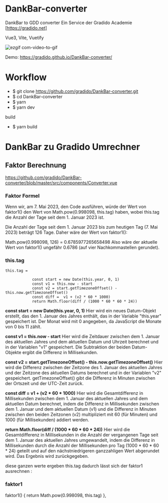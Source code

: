 # DankBar-converter
DankBar to GDD converter
Ein Service der Gradido Academie [https://gradido.net]

Vue3, Vite, Vuetify

![ezgif com-video-to-gif](https://user-images.githubusercontent.com/1324583/236632068-0d77e81e-3423-4037-a334-97aebb17e55b.gif)

Demo: https://gradido.github.io/DankBar-converter/

# Workflow

  - $ git clone https://github.com/gradido/DankBar-converter.git
  - $ cd DankBar-converter
  - $ yarn
  - $ yarn dev

  build
  - $ yarn build


# DankBar zu Gradido Umrechner

## Faktor Berechnung
https://github.com/gradido/DankBar-converter/blob/master/src/components/Converter.vue

### Faktor Formel

Wenn wir, am 7. Mai 2023, den Code ausführen, würde der Wert von faktor1() den Wert von Math.pow(0.998098, this.tag) haben, wobei this.tag die Anzahl der Tage seit dem 1. Januar 2023 ist.

Die Anzahl der Tage seit dem 1. Januar 2023 bis zum heutigen Tag (7. Mai 2023) beträgt 126 Tage. Daher wäre der Wert von faktor1():

Math.pow(0.998098, 126) = 0.6785977265658498
Also wäre der aktuelle Wert von faktor1() ungefähr 0.6786 (auf vier Nachkommastellen gerundet).  

 


### this.tag
```
this.tag = 

            const start = new Date(this.year, 0, 1)
            const v1 = this.now - start
            const v2 = start.getTimezoneOffset() - this.now.getTimezoneOffset()
            const diff =  v1 + (v2 * 60 * 1000)
            return Math.floor(diff / (1000 * 60 * 60 * 24))
```
**const start = new Date(this.year, 0, 1)**
Hier wird ein neues Datum-Objekt erstellt, das den 1. Januar des Jahres enthält, das in der Variable "this.year" gespeichert ist. Der Monat wird mit 0 angegeben, da JavaScript die Monate von 0 bis 11 zählt.

**const v1 = this.now - start**
Hier wird die Zeitdauer zwischen dem 1. Januar des aktuellen Jahres und dem aktuellen Datum und Uhrzeit berechnet und in der Variablen "v1" gespeichert. Die Subtraktion der beiden Datum-Objekte ergibt die Differenz in Millisekunden.

**const v2 = start.getTimezoneOffset() - this.now.getTimezoneOffset()**
Hier wird die Differenz zwischen der Zeitzone des 1. Januar des aktuellen Jahres und der Zeitzone des aktuellen Datums berechnet und in der Variablen "v2" gespeichert. getTimezoneOffset() gibt die Differenz in Minuten zwischen der Ortszeit und der UTC-Zeit zurück.

**const diff =  v1 + (v2 * 60 * 1000)**
Hier wird die Gesamtdifferenz in Millisekunden zwischen dem 1. Januar des aktuellen Jahres und dem aktuellen Datum berechnet, indem die Differenz in Millisekunden zwischen dem 1. Januar und dem aktuellen Datum (v1) und die Differenz in Minuten zwischen den beiden Zeitzonen (v2) multipliziert mit 60 (für Minuten) und 1000 (für Millisekunden) addiert werden.

**return Math.floor(diff / (1000 * 60 * 60 * 24))**
Hier wird die Gesamtdifferenz in Millisekunden in die Anzahl der vergangenen Tage seit dem 1. Januar des aktuellen Jahres umgewandelt, indem die Differenz in Millisekunden durch die Anzahl der Millisekunden pro Tag (1000 * 60 * 60 * 24) geteilt und auf den nächstniedrigeren ganzzahligen Wert abgerundet wird. Das Ergebnis wird zurückgegeben.

diese ganzen werte ergeben this.tag
dadurch lässt sich der faktor1  ausrechnen :

### faktor1

 faktor1() {
            return  Math.pow(0.998098, this.tag)
        },




